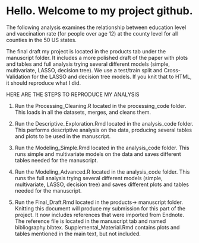 # Hello. Welcome to my project github. 

The following analysis examines the relationship between education level and vaccination rate (for people over age 12) at the county level for all counties in the 50 US states. 

The final draft my project is located in the products tab under the manuscript folder. It includes a more polished draft of the paper with plots and tables and full analysis trying several different models (simple, multivariate, LASSO, decision tree). We use a test/train split and Cross-Validation for the LASSO and decision tree models. If you knit that to HTML, it should reproduce what I did. 

HERE ARE THE STEPS TO REPRODUCE MY ANALYSIS

1) Run the Processing_Cleaning.R located in the processing_code folder. This loads in all the datasets, merges, and cleans them.

2) Run the Descriptive_Exploration.Rmd located in the analysis_code folder. This performs descriptive analysis on the data, producing several tables and plots to be used in the manuscript.

3) Run the Modeling_Simple.Rmd located in the analysis_code folder. This runs simple and multivariate models on the data and saves different tables needed for the manuscript.

4) Run the Modeling_Advanced.R located in the analysis_code folder. This runs the full analysis trying several different models (simple, multivariate, LASSO, decision tree) and saves different plots and tables needed for the manuscript.

5) Run the Final_Draft.Rmd located in the products-> manuscript folder. Knitting this document will produce my submission for this part of the project. It now includes references that were imported from Endnote. The reference file is located in the manuscript tab and named bibliography.bibtex. Supplemental_Material.Rmd contains plots and tables mentioned in the main text, but not included. 

